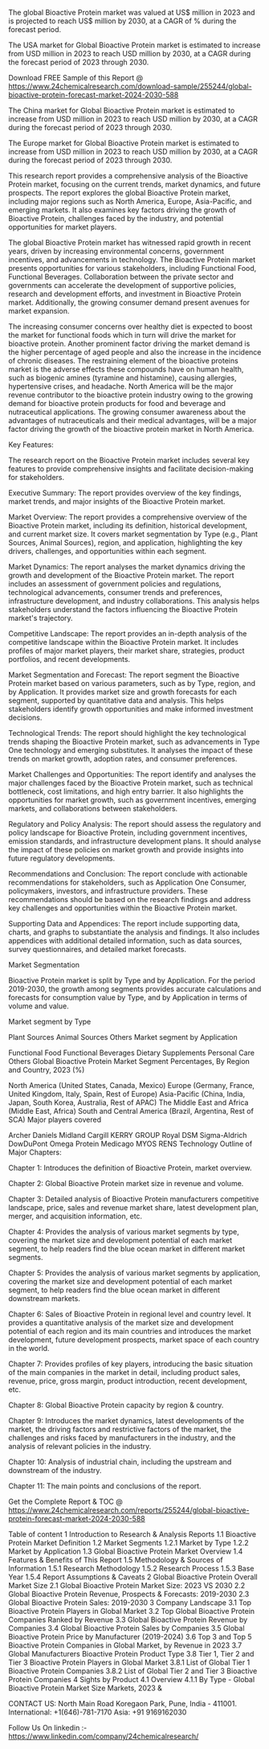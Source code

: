 The global Bioactive Protein market was valued at US$ million in 2023 and is projected to reach US$ million by 2030, at a CAGR of % during the forecast period.

The USA market for Global Bioactive Protein market is estimated to increase from USD million in 2023 to reach USD million by 2030, at a CAGR during the forecast period of 2023 through 2030.

Download FREE Sample of this Report @ https://www.24chemicalresearch.com/download-sample/255244/global-bioactive-protein-forecast-market-2024-2030-588

The China market for Global Bioactive Protein market is estimated to increase from USD million in 2023 to reach USD million by 2030, at a CAGR during the forecast period of 2023 through 2030.

The Europe market for Global Bioactive Protein market is estimated to increase from USD million in 2023 to reach USD million by 2030, at a CAGR during the forecast period of 2023 through 2030.

This research report provides a comprehensive analysis of the Bioactive Protein market, focusing on the current trends, market dynamics, and future prospects. The report explores the global Bioactive Protein market, including major regions such as North America, Europe, Asia-Pacific, and emerging markets. It also examines key factors driving the growth of Bioactive Protein, challenges faced by the industry, and potential opportunities for market players.

The global Bioactive Protein market has witnessed rapid growth in recent years, driven by increasing environmental concerns, government incentives, and advancements in technology. The Bioactive Protein market presents opportunities for various stakeholders, including Functional Food, Functional Beverages. Collaboration between the private sector and governments can accelerate the development of supportive policies, research and development efforts, and investment in Bioactive Protein market. Additionally, the growing consumer demand present avenues for market expansion.

The increasing consumer concerns over healthy diet is expected to boost the market for functional foods which in turn will drive the market for bioactive protein. Another prominent factor driving the market demand is the higher percentage of aged people and also the increase in the incidence of chronic diseases. The restraining element of the bioactive proteins market is the adverse effects these compounds have on human health, such as biogenic amines (tyramine and histamine), causing allergies, hypertensive crises, and headache. North America will be the major revenue contributor to the bioactive protein industry owing to the growing demand for bioactive protein products for food and beverage and nutraceutical applications. The growing consumer awareness about the advantages of nutraceuticals and their medical advantages, will be a major factor driving the growth of the bioactive protein market in North America.

Key Features:

The research report on the Bioactive Protein market includes several key features to provide comprehensive insights and facilitate decision-making for stakeholders.

Executive Summary: The report provides overview of the key findings, market trends, and major insights of the Bioactive Protein market.

Market Overview: The report provides a comprehensive overview of the Bioactive Protein market, including its definition, historical development, and current market size. It covers market segmentation by Type (e.g., Plant Sources, Animal Sources), region, and application, highlighting the key drivers, challenges, and opportunities within each segment.

Market Dynamics: The report analyses the market dynamics driving the growth and development of the Bioactive Protein market. The report includes an assessment of government policies and regulations, technological advancements, consumer trends and preferences, infrastructure development, and industry collaborations. This analysis helps stakeholders understand the factors influencing the Bioactive Protein market's trajectory.

Competitive Landscape: The report provides an in-depth analysis of the competitive landscape within the Bioactive Protein market. It includes profiles of major market players, their market share, strategies, product portfolios, and recent developments.

Market Segmentation and Forecast: The report segment the Bioactive Protein market based on various parameters, such as by Type, region, and by Application. It provides market size and growth forecasts for each segment, supported by quantitative data and analysis. This helps stakeholders identify growth opportunities and make informed investment decisions.

Technological Trends: The report should highlight the key technological trends shaping the Bioactive Protein market, such as advancements in Type One technology and emerging substitutes. It analyses the impact of these trends on market growth, adoption rates, and consumer preferences.

Market Challenges and Opportunities: The report identify and analyses the major challenges faced by the Bioactive Protein market, such as technical bottleneck, cost limitations, and high entry barrier. It also highlights the opportunities for market growth, such as government incentives, emerging markets, and collaborations between stakeholders.

Regulatory and Policy Analysis: The report should assess the regulatory and policy landscape for Bioactive Protein, including government incentives, emission standards, and infrastructure development plans. It should analyse the impact of these policies on market growth and provide insights into future regulatory developments.

Recommendations and Conclusion: The report conclude with actionable recommendations for stakeholders, such as Application One Consumer, policymakers, investors, and infrastructure providers. These recommendations should be based on the research findings and address key challenges and opportunities within the Bioactive Protein market.

Supporting Data and Appendices: The report include supporting data, charts, and graphs to substantiate the analysis and findings. It also includes appendices with additional detailed information, such as data sources, survey questionnaires, and detailed market forecasts.

Market Segmentation

Bioactive Protein market is split by Type and by Application. For the period 2019-2030, the growth among segments provides accurate calculations and forecasts for consumption value by Type, and by Application in terms of volume and value.

Market segment by Type

Plant Sources
Animal Sources
Others
Market segment by Application

Functional Food
Functional Beverages
Dietary Supplements
Personal Care
Others
Global Bioactive Protein Market Segment Percentages, By Region and Country, 2023 (%)

North America (United States, Canada, Mexico)
Europe (Germany, France, United Kingdom, Italy, Spain, Rest of Europe)
Asia-Pacific (China, India, Japan, South Korea, Australia, Rest of APAC)
The Middle East and Africa (Middle East, Africa)
South and Central America (Brazil, Argentina, Rest of SCA)
Major players covered

Archer Daniels Midland
Cargill
KERRY GROUP
Royal DSM
Sigma-Aldrich
DowDuPont
Omega Protein
Medicago
MYOS RENS Technology
Outline of Major Chapters:

Chapter 1: Introduces the definition of Bioactive Protein, market overview.

Chapter 2: Global Bioactive Protein market size in revenue and volume.

Chapter 3: Detailed analysis of Bioactive Protein manufacturers competitive landscape, price, sales and revenue market share, latest development plan, merger, and acquisition information, etc.

Chapter 4: Provides the analysis of various market segments by type, covering the market size and development potential of each market segment, to help readers find the blue ocean market in different market segments.

Chapter 5: Provides the analysis of various market segments by application, covering the market size and development potential of each market segment, to help readers find the blue ocean market in different downstream markets.

Chapter 6: Sales of Bioactive Protein in regional level and country level. It provides a quantitative analysis of the market size and development potential of each region and its main countries and introduces the market development, future development prospects, market space of each country in the world.

Chapter 7: Provides profiles of key players, introducing the basic situation of the main companies in the market in detail, including product sales, revenue, price, gross margin, product introduction, recent development, etc.

Chapter 8: Global Bioactive Protein capacity by region & country.

Chapter 9: Introduces the market dynamics, latest developments of the market, the driving factors and restrictive factors of the market, the challenges and risks faced by manufacturers in the industry, and the analysis of relevant policies in the industry.

Chapter 10: Analysis of industrial chain, including the upstream and downstream of the industry.

Chapter 11: The main points and conclusions of the report.

Get the Complete Report & TOC @ https://www.24chemicalresearch.com/reports/255244/global-bioactive-protein-forecast-market-2024-2030-588

Table of content
1 Introduction to Research & Analysis Reports
1.1 Bioactive Protein Market Definition
1.2 Market Segments
1.2.1 Market by Type
1.2.2 Market by Application
1.3 Global Bioactive Protein Market Overview
1.4 Features & Benefits of This Report
1.5 Methodology & Sources of Information
1.5.1 Research Methodology
1.5.2 Research Process
1.5.3 Base Year
1.5.4 Report Assumptions & Caveats
2 Global Bioactive Protein Overall Market Size
2.1 Global Bioactive Protein Market Size: 2023 VS 2030
2.2 Global Bioactive Protein Revenue, Prospects & Forecasts: 2019-2030
2.3 Global Bioactive Protein Sales: 2019-2030
3 Company Landscape
3.1 Top Bioactive Protein Players in Global Market
3.2 Top Global Bioactive Protein Companies Ranked by Revenue
3.3 Global Bioactive Protein Revenue by Companies
3.4 Global Bioactive Protein Sales by Companies
3.5 Global Bioactive Protein Price by Manufacturer (2019-2024)
3.6 Top 3 and Top 5 Bioactive Protein Companies in Global Market, by Revenue in 2023
3.7 Global Manufacturers Bioactive Protein Product Type
3.8 Tier 1, Tier 2 and Tier 3 Bioactive Protein Players in Global Market
3.8.1 List of Global Tier 1 Bioactive Protein Companies
3.8.2 List of Global Tier 2 and Tier 3 Bioactive Protein Companies
4 Sights by Product
4.1 Overview
4.1.1 By Type - Global Bioactive Protein Market Size Markets, 2023 &

CONTACT US:
North Main Road Koregaon Park, Pune, India - 411001.
International: +1(646)-781-7170
Asia: +91 9169162030

Follow Us On linkedin :- https://www.linkedin.com/company/24chemicalresearch/
